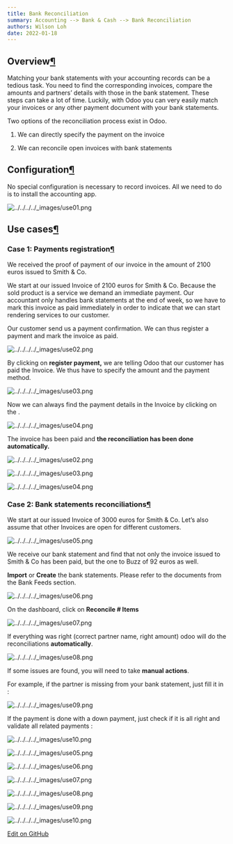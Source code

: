 ```yaml
---
title: Bank Reconciliation
summary: Accounting --> Bank & Cash --> Bank Reconciliation
authors: Wilson Loh
date: 2022-01-18
---
```


## Overview[¶](https://www.odoo.com/documentation/16.0/applications/finance/accounting/bank/reconciliation.html#overview "Permalink to this headline")

Matching your bank statements with your accounting records can be a tedious task. You need to find the corresponding invoices, compare the amounts and partners’ details with those in the bank statement. These steps can take a lot of time. Luckily, with Odoo you can very easily match your invoices or any other payment document with your bank statements.

Two options of the reconciliation process exist in Odoo.

1.  We can directly specify the payment on the invoice
    
2.  We can reconcile open invoices with bank statements
    

## Configuration[¶](https://www.odoo.com/documentation/16.0/applications/finance/accounting/bank/reconciliation.html#configuration "Permalink to this headline")

No special configuration is necessary to record invoices. All we need to do is to install the accounting app.

![../../../../_images/use01.png](https://www.odoo.com/documentation/16.0/_images/use01.png)


## Use cases[¶](https://www.odoo.com/documentation/16.0/applications/finance/accounting/bank/reconciliation.html#use-cases "Permalink to this headline")

### Case 1: Payments registration[¶](https://www.odoo.com/documentation/16.0/applications/finance/accounting/bank/reconciliation.html#case-1-payments-registration "Permalink to this headline")

We received the proof of payment of our invoice in the amount of 2100 euros issued to Smith & Co.

We start at our issued Invoice of 2100 euros for Smith & Co. Because the sold product is a service we demand an immediate payment. Our accountant only handles bank statements at the end of week, so we have to mark this invoice as paid immediately in order to indicate that we can start rendering services to our customer.

Our customer send us a payment confirmation. We can thus register a payment and mark the invoice as paid.

![../../../../_images/use02.png](https://www.odoo.com/documentation/16.0/_images/use02.png)

By clicking on **register payment,** we are telling Odoo that our customer has paid the Invoice. We thus have to specify the amount and the payment method.

![../../../../_images/use03.png](https://www.odoo.com/documentation/16.0/_images/use03.png)

Now we can always find the payment details in the Invoice by clicking on the .

![../../../../_images/use04.png](https://www.odoo.com/documentation/16.0/_images/use04.png)

The invoice has been paid and **the reconciliation has been done automatically.**

![../../../../_images/use02.png](https://www.odoo.com/documentation/16.0/_images/use02.png)

![../../../../_images/use03.png](https://www.odoo.com/documentation/16.0/_images/use03.png)

![../../../../_images/use04.png](https://www.odoo.com/documentation/16.0/_images/use04.png)

### Case 2: Bank statements reconciliations[¶](https://www.odoo.com/documentation/16.0/applications/finance/accounting/bank/reconciliation.html#case-2-bank-statements-reconciliations "Permalink to this headline")

We start at our issued Invoice of 3000 euros for Smith & Co. Let’s also assume that other Invoices are open for different customers.

![../../../../_images/use05.png](https://www.odoo.com/documentation/16.0/_images/use05.png)

We receive our bank statement and find that not only the invoice issued to Smith & Co has been paid, but the one to Buzz of 92 euros as well.

**Import** or **Create** the bank statements. Please refer to the documents from the Bank Feeds section.

![../../../../_images/use06.png](https://www.odoo.com/documentation/16.0/_images/use06.png)

On the dashboard, click on **Reconcile # Items**

![../../../../_images/use07.png](https://www.odoo.com/documentation/16.0/_images/use07.png)

If everything was right (correct partner name, right amount) odoo will do the reconciliations **automatically**.

![../../../../_images/use08.png](https://www.odoo.com/documentation/16.0/_images/use08.png)

If some issues are found, you will need to take **manual actions**.

For example, if the partner is missing from your bank statement, just fill it in :

![../../../../_images/use09.png](https://www.odoo.com/documentation/16.0/_images/use09.png)

If the payment is done with a down payment, just check if it is all right and validate all related payments :

![../../../../_images/use10.png](https://www.odoo.com/documentation/16.0/_images/use10.png)

![../../../../_images/use05.png](https://www.odoo.com/documentation/16.0/_images/use05.png)

![../../../../_images/use06.png](https://www.odoo.com/documentation/16.0/_images/use06.png)

![../../../../_images/use07.png](https://www.odoo.com/documentation/16.0/_images/use07.png)

![../../../../_images/use08.png](https://www.odoo.com/documentation/16.0/_images/use08.png)

![../../../../_images/use09.png](https://www.odoo.com/documentation/16.0/_images/use09.png)

![../../../../_images/use10.png](https://www.odoo.com/documentation/16.0/_images/use10.png)

[Edit on GitHub](https://github.com/odoo/documentation/edit/16.0/content/applications/finance/accounting/bank/reconciliation.rst)
